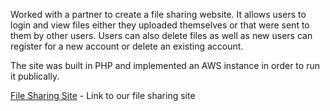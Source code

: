 Worked with a partner to create a file sharing website. It allows users to login and view files either they uploaded themselves or that were sent to them by other users.
Users can also delete files as well as new users can register for a new account or delete an existing account.

The site was built in PHP and implemented an AWS instance in order to run it publically.

[File Sharing Site](http://ec2-54-164-69-76.compute-1.amazonaws.com/~zachBert/file_sharing_login.php) - Link to our file sharing site
